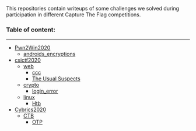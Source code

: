 This repositories contain writeups of some challenges we solved during participation in different Capture The Flag competitions.

### Table of content:
------------------------------

- [Pwn2Win2020](Pwn2Win2020)
  - [androids_encryptions](Pwn2Win2020/androids_encryption) 
- [csictf2020](csictf2020)
  - [web](csictf2020/web/)
    - [ccc](csictf2020/web/ccc/README.md)
    - [The Usual Suspects](csictf2020/web/The_Usual_Suspects/README.md)
  - [crypto](csictf2020/crypto)
    - [login_error](csictf2020/crypto/login_error)
  - [linux](csictf2020/linux) 
    - [Htb](csictf2020/linux/Htb)
- [Cybrics2020](Cybrics2020)
  - [CTB](Cybrics2020/CTB\(crack-the-box\))
    - [OTP](Cybrics2020/CTB\(crack-the-box\)/OTP/)
